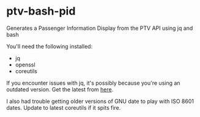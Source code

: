 # ptv-bash-pid
Generates a Passenger Information Display from the PTV API using jq and bash

You'll need the following installed:

- jq
- openssl
- coreutils

If you encounter issues with jq, it's possibly because you're using an outdated version. Get the latest from [here](https://stedolan.github.io/jq/).

I also had trouble getting older versions of GNU date to play with ISO 8601 dates. Update to latest coreutils if it spits fire.
